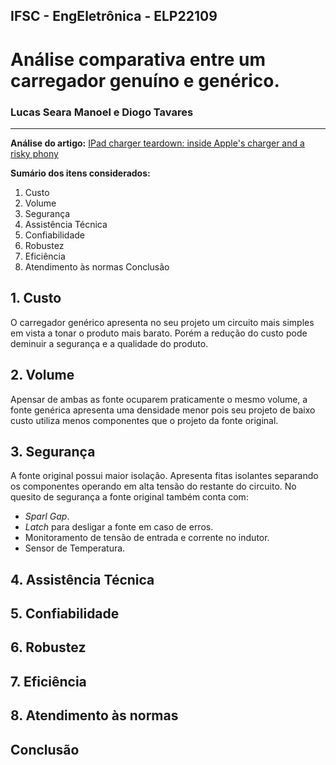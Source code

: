 ## IFSC - EngEletrônica - ELP22109
# Análise comparativa entre um carregador genuíno e genérico.

### Lucas Seara Manoel e Diogo Tavares
---

**Análise do artigo:** [IPad charger teardown: inside Apple's charger and a risky phony](http://www.righto.com/2014/05/a-look-inside-ipad-chargers-pricey.html)

**Sumário dos itens considerados:**
1. Custo
2. Volume
3. Segurança
4. Assistência Técnica
5. Confiabilidade
6. Robustez
7. Eficiência
8. Atendimento às normas
Conclusão

## 1. Custo
O carregador genérico apresenta no seu projeto um circuito mais simples em vista a tonar o produto mais barato. Porém a redução do custo pode deminuir a segurança e a qualidade do produto.

## 2. Volume
Apensar de ambas as fonte ocuparem praticamente o mesmo volume, a fonte genérica apresenta uma densidade menor pois seu projeto de baixo custo utiliza menos componentes que o projeto da fonte original.

## 3. Segurança
A fonte original possui maior isolação. Apresenta fitas isolantes separando os componentes operando em alta tensão do restante do circuito.
No quesito de segurança a fonte original também conta com:
* *Sparl Gap*.
* *Latch* para desligar a fonte em caso de erros.
* Monitoramento de tensão de entrada e corrente no indutor.
* Sensor de Temperatura.

## 4. Assistência Técnica
## 5. Confiabilidade
## 6. Robustez
## 7. Eficiência
## 8. Atendimento às normas
## Conclusão